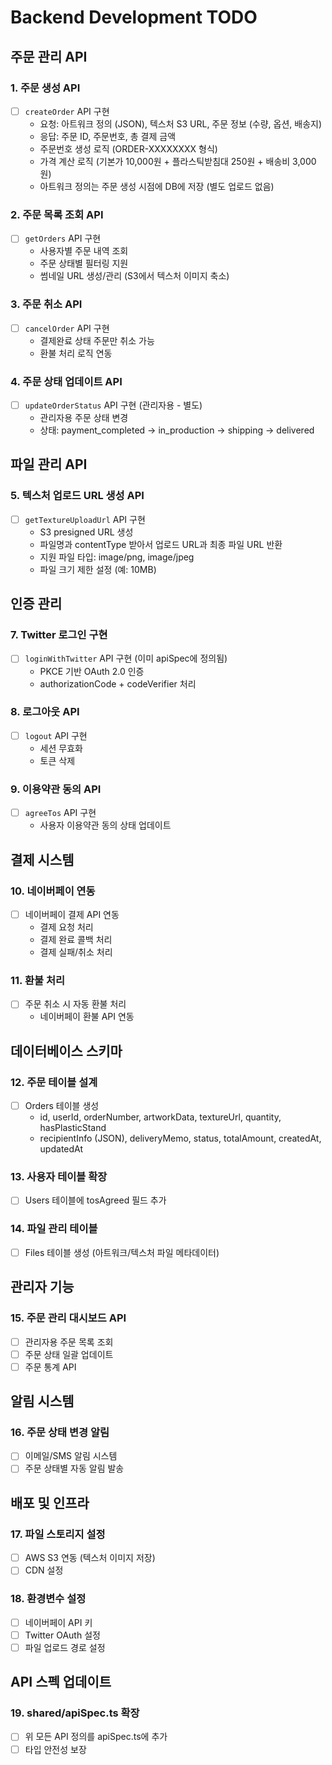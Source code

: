 # Backend Development TODO

## 주문 관리 API

### 1. 주문 생성 API
- [ ] `createOrder` API 구현
  - 요청: 아트워크 정의 (JSON), 텍스처 S3 URL, 주문 정보 (수량, 옵션, 배송지)
  - 응답: 주문 ID, 주문번호, 총 결제 금액
  - 주문번호 생성 로직 (ORDER-XXXXXXXX 형식)
  - 가격 계산 로직 (기본가 10,000원 + 플라스틱받침대 250원 + 배송비 3,000원)
  - 아트워크 정의는 주문 생성 시점에 DB에 저장 (별도 업로드 없음)

### 2. 주문 목록 조회 API
- [ ] `getOrders` API 구현
  - 사용자별 주문 내역 조회
  - 주문 상태별 필터링 지원
  - 썸네일 URL 생성/관리 (S3에서 텍스처 이미지 축소)

### 3. 주문 취소 API
- [ ] `cancelOrder` API 구현
  - 결제완료 상태 주문만 취소 가능
  - 환불 처리 로직 연동

### 4. 주문 상태 업데이트 API
- [ ] `updateOrderStatus` API 구현 (관리자용 - 별도)
  - 관리자용 주문 상태 변경
  - 상태: payment_completed → in_production → shipping → delivered

## 파일 관리 API

### 5. 텍스처 업로드 URL 생성 API
- [ ] `getTextureUploadUrl` API 구현
  - S3 presigned URL 생성
  - 파일명과 contentType 받아서 업로드 URL과 최종 파일 URL 반환
  - 지원 파일 타입: image/png, image/jpeg
  - 파일 크기 제한 설정 (예: 10MB)

## 인증 관리

### 7. Twitter 로그인 구현
- [ ] `loginWithTwitter` API 구현 (이미 apiSpec에 정의됨)
  - PKCE 기반 OAuth 2.0 인증
  - authorizationCode + codeVerifier 처리

### 8. 로그아웃 API
- [ ] `logout` API 구현
  - 세션 무효화
  - 토큰 삭제

### 9. 이용약관 동의 API
- [ ] `agreeTos` API 구현
  - 사용자 이용약관 동의 상태 업데이트

## 결제 시스템

### 10. 네이버페이 연동
- [ ] 네이버페이 결제 API 연동
  - 결제 요청 처리
  - 결제 완료 콜백 처리
  - 결제 실패/취소 처리

### 11. 환불 처리
- [ ] 주문 취소 시 자동 환불 처리
  - 네이버페이 환불 API 연동

## 데이터베이스 스키마

### 12. 주문 테이블 설계
- [ ] Orders 테이블 생성
  - id, userId, orderNumber, artworkData, textureUrl, quantity, hasPlasticStand
  - recipientInfo (JSON), deliveryMemo, status, totalAmount, createdAt, updatedAt

### 13. 사용자 테이블 확장
- [ ] Users 테이블에 tosAgreed 필드 추가

### 14. 파일 관리 테이블
- [ ] Files 테이블 생성 (아트워크/텍스처 파일 메타데이터)

## 관리자 기능

### 15. 주문 관리 대시보드 API
- [ ] 관리자용 주문 목록 조회
- [ ] 주문 상태 일괄 업데이트
- [ ] 주문 통계 API

## 알림 시스템

### 16. 주문 상태 변경 알림
- [ ] 이메일/SMS 알림 시스템
- [ ] 주문 상태별 자동 알림 발송

## 배포 및 인프라

### 17. 파일 스토리지 설정
- [ ] AWS S3 연동 (텍스처 이미지 저장)
- [ ] CDN 설정

### 18. 환경변수 설정
- [ ] 네이버페이 API 키
- [ ] Twitter OAuth 설정
- [ ] 파일 업로드 경로 설정

## API 스펙 업데이트

### 19. shared/apiSpec.ts 확장
- [ ] 위 모든 API 정의를 apiSpec.ts에 추가
- [ ] 타입 안전성 보장